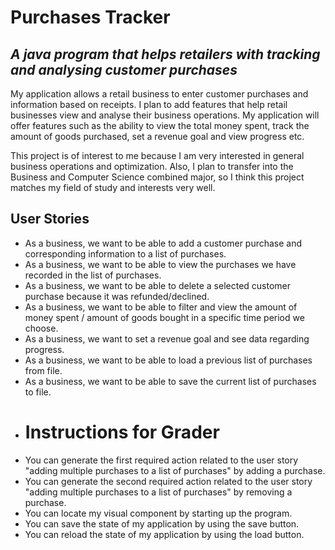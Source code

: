 # Purchases Tracker

## *A java program that helps retailers with tracking and analysing customer purchases*

<p> My application allows a retail business to enter customer purchases and information based on receipts. I plan to add features that help retail businesses view and analyse their business operations. My application will offer features such as the ability to view the total money spent, track the amount of goods purchased, set a revenue goal and view progress etc.

<p> This project is of interest to me because I am very interested in general business operations and optimization. Also, I plan to transfer into the Business and Computer Science combined major, so I think this project matches my field of study and interests very well.


## User Stories

* As a business, we want to be able to add a customer purchase and corresponding information to a list of purchases.
* As a business, we want to be able to view the purchases we have recorded in the list of purchases. 
* As a business, we want to be able to delete a selected customer purchase because it was refunded/declined.
* As a business, we want to be able to filter and view the amount of money spent / amount of goods bought in a specific time period we choose.
* As a business, we want to set a revenue goal and see data regarding progress.
* As a business, we want to be able to load a previous list of purchases from file.
* As a business, we want to be able to save the current list of purchases to file.
* # Instructions for Grader

- You can generate the first required action related to the user story "adding multiple purchases to a list of purchases" by adding a purchase.
- You can generate the second required action related to the user story "adding multiple purchases to a list of purchases" by removing a purchase.
- You can locate my visual component by starting up the program.
- You can save the state of my application by using the save button.
- You can reload the state of my application by using the load button.